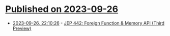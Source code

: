 # [Published on 2023-09-26](index.md)

* [2023-09-26, 22:10:26](https://lobste.rs/s/vsffrx/jep_442_foreign_function_memory_api_third) - [JEP 442: Foreign Function & Memory API (Third Preview)](https://openjdk.org/jeps/442)
